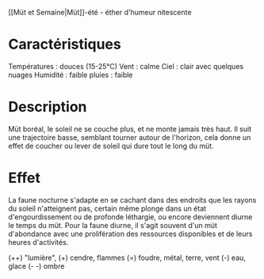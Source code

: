 [[Müt et Semaine|Müt]]-été - éther d'humeur nitescente 

# Caractéristiques

Températures : douces (15-25°C)
Vent : calme
Ciel : clair avec quelques nuages
Humidité : faible
pluies : faible

# Description

Müt boréal, le soleil ne se couche plus, et ne monte jamais très haut. Il suit une trajectoire basse, semblant tourner autour de l'horizon, cela donne un effet de coucher ou lever de soleil qui dure tout le long du müt. 
# Effet 

La faune nocturne s'adapte en se cachant dans des endroits que les rayons du soleil n'atteignent pas, certain même plonge dans un état d'engourdissement ou de profonde léthargie, ou encore deviennent diurne le temps du müt. Pour la faune diurne, il s'agit souvent d'un müt d'abondance avec une prolifération des ressources disponibles et de leurs heures d'activités. 

(++) "lumière",
 (+) cendre, flammes
 (=) foudre, métal, terre,  vent
 (-) eau, glace
(- -)  ombre

